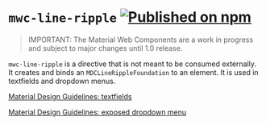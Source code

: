 # `mwc-line-ripple` [![Published on npm](https://img.shields.io/npm/v/@material/mwc-line-ripple.svg)](https://www.npmjs.com/package/@material/mwc-line-ripple)

> IMPORTANT: The Material Web Components are a work in progress and subject to
> major changes until 1.0 release.

`mwc-line-ripple` is a directive that is not meant to be consumed
externally. It creates and binds an `MDCLineRippleFoundation` to an element.
It is used in textfields and dropdown menus.

[Material Design Guidelines: textfields](https://material.io/design/components/text-fields.html)

[Material Design Guidelines: exposed dropdown menu](https://material.io/design/components/menus.html#exposed-dropdown-menu)